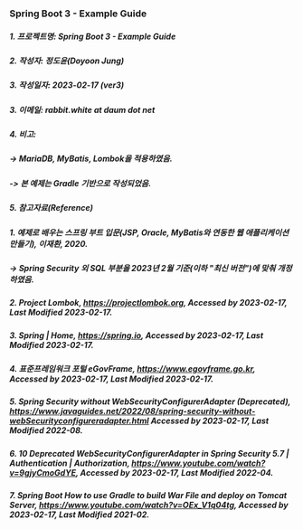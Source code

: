 ### Spring Boot 3 - Example Guide

##### 1. 프로젝트명: Spring Boot 3 - Example Guide
##### 2. 작성자: 정도윤(Doyoon Jung)
##### 3. 작성일자: 2023-02-17 (ver3)
##### 3. 이메일: rabbit.white at daum dot net
##### 4. 비고:
##### -> MariaDB, MyBatis, Lombok을 적용하였음.
##### -> 본 예제는 Gradle 기반으로 작성되었음.
##### 5. 참고자료(Reference)
##### 1. 예제로 배우는 스프링 부트 입문(JSP, Oracle, MyBatis와 연동한 웹 애플리케이션 만들기), 이재환, 2020.
##### -> Spring Security 외 SQL 부분을 2023년 2월 기준(이하 "최신 버전")에 맞춰 개정하였음.
##### 2. Project Lombok, https://projectlombok.org, Accessed by 2023-02-17, Last Modified 2023-02-17.
##### 3. Spring | Home, https://spring.io, Accessed by 2023-02-17, Last Modified 2023-02-17.
##### 4. 표준프레임워크 포털 eGovFrame, https://www.egovframe.go.kr, Accessed by 2023-02-17, Last Modified 2023-02-17.
##### 5. Spring Security without WebSecurityConfigurerAdapter (Deprecated), https://www.javaguides.net/2022/08/spring-security-without-webSecurityconfigureradapter.html Accessed by 2023-02-17, Last Modified 2022-08.
##### 6. 10 Deprecated WebSecurityConfigurerAdapter in Spring Security 5.7 | Authentication | Authorization, https://www.youtube.com/watch?v=9gjyCmoGdYE, Accessed by 2023-02-17, Last Modified 2022-04.
##### 7. Spring Boot How to use Gradle to build War File and deploy on Tomcat Server, https://www.youtube.com/watch?v=OEx_V1q04tg, Accessed by 2023-02-17, Last Modified 2021-02.
